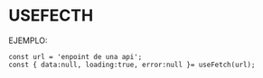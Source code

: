 # USEFECTH

EJEMPLO:

````
const url = 'enpoint de una api';
const { data:null, loading:true, error:null }= useFetch(url);

````
